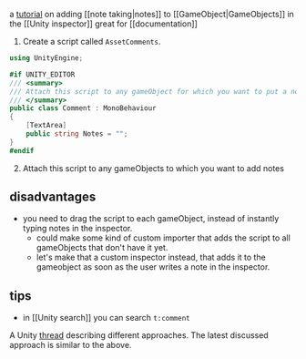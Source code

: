 a [tutorial](https://www.codeproject.com/Tips/1208852/How-to-Add-Comments-Notes-to-a-GameObject-in-Unity) on adding [[note taking|notes]] to [[GameObject|GameObjects]] in the [[Unity inspector]]
great for [[documentation]]

1. Create a script called `AssetComments`. 
```c#
using UnityEngine;

#if UNITY_EDITOR
/// <summary>
/// Attach this script to any gameObject for which you want to put a note.
/// </summary>
public class Comment : MonoBehaviour
{
    [TextArea]
    public string Notes = "";
}
#endif
```
2. Attach this script to any gameObjects to which you want to add notes

## disadvantages
- you need to drag the script to each gameObject, instead of instantly typing notes in the inspector.
	- could make some kind of custom importer that adds the script to all gameObjects that don't have it yet.
	- let's make that a custom inspector instead, that adds it to the gameobject as soon as the user writes a note in the inspector.

## tips
- in [[Unity search]] you can search `t:comment`


A Unity [thread](https://discussions.unity.com/t/add-info-text-notes-into-the-inspector/548736) describing different approaches. The latest discussed approach is similar to the above. 